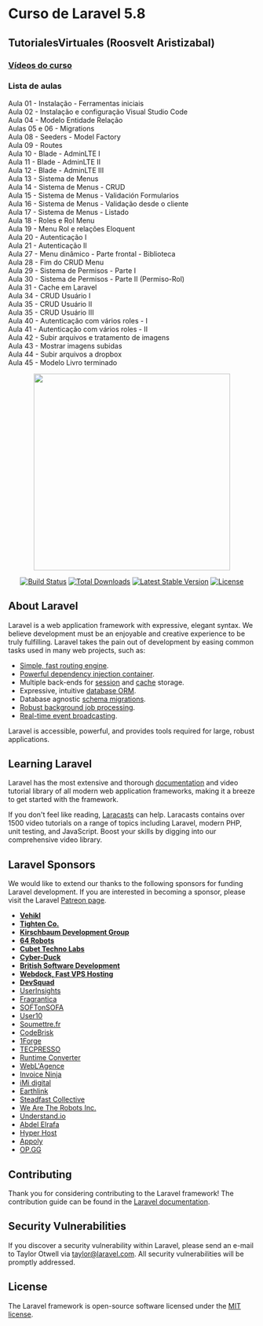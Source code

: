 # Curso de Laravel 5.8
## TutorialesVirtuales (Roosvelt Aristizabal)

### [Vídeos do curso](https://www.youtube.com/watch?v=UG0E3FsMzq4&list=PLZhE4t9ih5N1hiHPPjrT6CycQJeSAvq3V)

### Lista de aulas  

Aula 01 - Instalação - Ferramentas iniciais  
Aula 02 - Instalação e configuração Visual Studio Code  
Aula 04 - Modelo Entidade Relação  
Aulas 05 e 06 - Migrations  
Aula 08 - Seeders - Model Factory  
Aula 09 - Routes  
Aula 10 - Blade - AdminLTE I  
Aula 11 - Blade - AdminLTE II  
Aula 12 - Blade - AdminLTE III  
Aula 13 - Sistema de Menus  
Aula 14 - Sistema de Menus - CRUD  
Aula 15 - Sistema de Menus - Validación Formularios  
Aula 16 - Sistema de Menus - Validação desde o cliente  
Aula 17 - Sistema de Menus - Listado  
Aula 18 - Roles e Rol Menu  
Aula 19 - Menu Rol e relações Eloquent  
Aula 20 - Autenticação I  
Aula 21 - Autenticação II  
Aula 27 - Menu dinâmico - Parte frontal - Biblioteca  
Aula 28 - Fim do CRUD Menu  
Aula 29 - Sistema de Permisos - Parte I  
Aula 30 - Sistema de Permisos - Parte II (Permiso-Rol)  
Aula 31 - Cache em Laravel  
Aula 34 - CRUD Usuário I  
Aula 35 - CRUD Usuário II  
Aula 35 - CRUD Usuário III  
Aula 40 - Autenticação com vários roles - I  
Aula 41 - Autenticação com vários roles - II  
Aula 42 - Subir arquivos e tratamento de imagens  
Aula 43 - Mostrar imagens subidas  
Aula 44 - Subir arquivos a dropbox  
Aula 45 - Modelo Livro terminado  

<p align="center"><img src="https://res.cloudinary.com/dtfbvvkyp/image/upload/v1566331377/laravel-logolockup-cmyk-red.svg" width="400"></p>

<p align="center">
<a href="https://travis-ci.org/laravel/framework"><img src="https://travis-ci.org/laravel/framework.svg" alt="Build Status"></a>
<a href="https://packagist.org/packages/laravel/framework"><img src="https://poser.pugx.org/laravel/framework/d/total.svg" alt="Total Downloads"></a>
<a href="https://packagist.org/packages/laravel/framework"><img src="https://poser.pugx.org/laravel/framework/v/stable.svg" alt="Latest Stable Version"></a>
<a href="https://packagist.org/packages/laravel/framework"><img src="https://poser.pugx.org/laravel/framework/license.svg" alt="License"></a>
</p>

## About Laravel

Laravel is a web application framework with expressive, elegant syntax. We believe development must be an enjoyable and creative experience to be truly fulfilling. Laravel takes the pain out of development by easing common tasks used in many web projects, such as:

- [Simple, fast routing engine](https://laravel.com/docs/routing).
- [Powerful dependency injection container](https://laravel.com/docs/container).
- Multiple back-ends for [session](https://laravel.com/docs/session) and [cache](https://laravel.com/docs/cache) storage.
- Expressive, intuitive [database ORM](https://laravel.com/docs/eloquent).
- Database agnostic [schema migrations](https://laravel.com/docs/migrations).
- [Robust background job processing](https://laravel.com/docs/queues).
- [Real-time event broadcasting](https://laravel.com/docs/broadcasting).

Laravel is accessible, powerful, and provides tools required for large, robust applications.

## Learning Laravel

Laravel has the most extensive and thorough [documentation](https://laravel.com/docs) and video tutorial library of all modern web application frameworks, making it a breeze to get started with the framework.

If you don't feel like reading, [Laracasts](https://laracasts.com) can help. Laracasts contains over 1500 video tutorials on a range of topics including Laravel, modern PHP, unit testing, and JavaScript. Boost your skills by digging into our comprehensive video library.

## Laravel Sponsors

We would like to extend our thanks to the following sponsors for funding Laravel development. If you are interested in becoming a sponsor, please visit the Laravel [Patreon page](https://patreon.com/taylorotwell).

- **[Vehikl](https://vehikl.com/)**
- **[Tighten Co.](https://tighten.co)**
- **[Kirschbaum Development Group](https://kirschbaumdevelopment.com)**
- **[64 Robots](https://64robots.com)**
- **[Cubet Techno Labs](https://cubettech.com)**
- **[Cyber-Duck](https://cyber-duck.co.uk)**
- **[British Software Development](https://www.britishsoftware.co)**
- **[Webdock, Fast VPS Hosting](https://www.webdock.io/en)**
- **[DevSquad](https://devsquad.com)**
- [UserInsights](https://userinsights.com)
- [Fragrantica](https://www.fragrantica.com)
- [SOFTonSOFA](https://softonsofa.com/)
- [User10](https://user10.com)
- [Soumettre.fr](https://soumettre.fr/)
- [CodeBrisk](https://codebrisk.com)
- [1Forge](https://1forge.com)
- [TECPRESSO](https://tecpresso.co.jp/)
- [Runtime Converter](http://runtimeconverter.com/)
- [WebL'Agence](https://weblagence.com/)
- [Invoice Ninja](https://www.invoiceninja.com)
- [iMi digital](https://www.imi-digital.de/)
- [Earthlink](https://www.earthlink.ro/)
- [Steadfast Collective](https://steadfastcollective.com/)
- [We Are The Robots Inc.](https://watr.mx/)
- [Understand.io](https://www.understand.io/)
- [Abdel Elrafa](https://abdelelrafa.com)
- [Hyper Host](https://hyper.host)
- [Appoly](https://www.appoly.co.uk)
- [OP.GG](https://op.gg)

## Contributing

Thank you for considering contributing to the Laravel framework! The contribution guide can be found in the [Laravel documentation](https://laravel.com/docs/contributions).

## Security Vulnerabilities

If you discover a security vulnerability within Laravel, please send an e-mail to Taylor Otwell via [taylor@laravel.com](mailto:taylor@laravel.com). All security vulnerabilities will be promptly addressed.

## License

The Laravel framework is open-source software licensed under the [MIT license](https://opensource.org/licenses/MIT).
